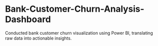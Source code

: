 # Bank-Customer-Churn-Analysis-Dashboard
Conducted bank customer churn visualization using Power BI, translating raw data into actionable insights.
